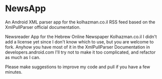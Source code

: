 # NewsApp
An Android XML parser app for the kolhazman.co.il RSS feed based on the XmlPullParser official documentation.

Newsreader App for the Hebrew Online Newspaper Kolhazman.co.il
I didn't add a license yet since I don't know which to use, but you are welcome to fork.
Anyhow you have most of it in the XmlPullParser Documentation in developers.android.com
I'll try not to make it too complicated, and refactor as much as I can.

Please make suggestions to improve my code and pull if you have a few minutes.

